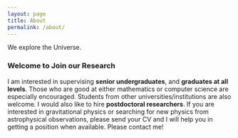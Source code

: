 ```yaml
---
layout: page
title: About
permalink: /about/
---
```


We explore the Universe.

### Welcome to Join our Research

I am interested in supervising **senior undergraduates**, and **graduates at
all levels**. Those who are good at either mathematics or computer science are
especially encouraged. Students from other universities/institutions are also
welcome. I would also like to hire **postdoctoral researchers**. If you are
interested in gravitational physics or searching for new physics from
astrophysical observations, please send your CV and I will help you in getting
a position when available. Please contact me!
